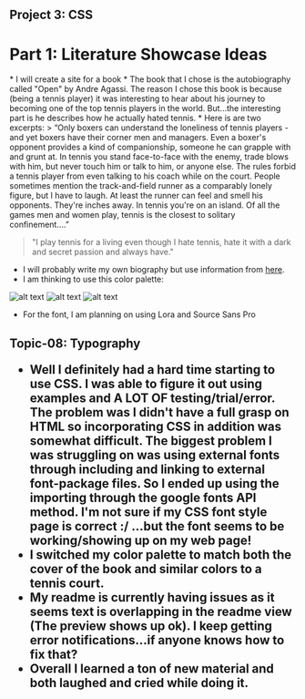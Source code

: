
## Project 3: CSS


<h1> Part 1: Literature Showcase Ideas </h1>
* I will create a site for a book
* The book that I chose is the autobiography called "Open" by Andre Agassi. The reason I chose this book is because (being a tennis player) it was interesting to hear about his journey to becoming one of the top tennis players in the world. But...the interesting part is he describes how he actually hated tennis.
* Here is are two excerpts:
> “Only boxers can understand the loneliness of tennis players - and yet boxers have their corner men and managers. Even a boxer's opponent provides a kind of companionship, someone he can grapple with and grunt at. In tennis you stand face-to-face with the enemy, trade blows with him, but never touch him or talk to him, or anyone else. The rules forbid a tennis player from even talking to his coach while on the court. People sometimes mention the track-and-field runner as a comparably lonely figure, but I have to laugh. At least the runner can feel and smell his opponents. They're inches away. In tennis you're on an island. Of all the games men and women play, tennis is the closest to solitary confinement....”

 >"I play tennis for a living even though I hate tennis, hate it with a dark and secret passion and always have."

* I will probably write my own biography but use information from [here](https://www.biography.com/people/andre-agassi-9177078).
* I am thinking to use this color palette:

![alt text](/Users/camkincaid/Documents/Homework/web-dev-hw/project-3/images/colorpalette.png)
![alt text](/Users/camkincaid/Documents/Homework/web-dev-hw/project-3/images/a1.jpg)
![alt text](/Users/camkincaid/Documents/Homework/web-dev-hw/project-3/images/a3.jpg)
* For the font, I am planning on using Lora and Source Sans Pro

<h2> Topic-08: Typography


* Well I definitely had a hard time starting to use CSS. I was able to figure it out
using examples and A LOT OF testing/trial/error. The problem was I didn't have a
full grasp on HTML so incorporating CSS in addition was somewhat difficult. The
biggest problem I was struggling on was using external fonts through including and linking to external font-package files. So I ended up using the importing through the google fonts API method. I'm not sure if my CSS font style page is correct :/
...but the font seems to be working/showing up on my web page!
* I switched my color palette to match both the cover of the book and similar colors
to a tennis court.
* My readme is currently having issues as it seems text is overlapping in the readme view (The preview shows up ok). I keep getting error notifications...if anyone knows how to fix that?
* Overall I learned a ton of new material and both laughed and cried while doing it.
